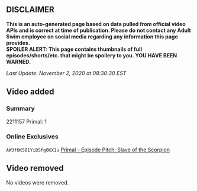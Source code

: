 ## DISCLAIMER
**This is an auto-generated page based on data pulled from official video APIs and is correct at time of publication. Please do not contact any Adult Swim employee on social media regarding any information this page provides.**  
**SPOILER ALERT: This page contains thumbnails of full episodes/shorts/etc. that might be spoilery to you. YOU HAVE BEEN WARNED.**  

_Last Update: November 2, 2020 at 08:30:30 EST_
## Video added
### Summary
2211157 Primal: 1  
### Online Exclusives
`AW3fOK581YiBSfg0KX1u` [Primal - Episode Pitch: Slave of the Scorpion](https://www.adultswim.com/videos/primal/episode-pitch-slave-of-the-scorpion)  
## Video removed
No videos were removed.  
